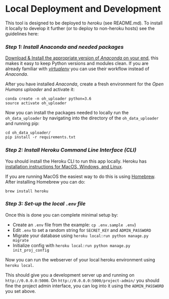 # Local Deployment and Development

This tool is designed to be deployed to *heroku* (see README.md). To install it
locally to develop it further (or to deploy to non-heroku hosts) see the guidelines here:

### *Step 1: Install Anaconda and needed packages*

[Download & Install the appropriate version of *Anaconda* on your end](https://www.anaconda.com/download/#macos),
this makes it easy to keep Python versions and modules clean. If you are already familiar with [*virtualenv*](https://virtualenv.pypa.io/en/stable/) you can use their workflow instead of *Anaconda*.

After you have installed *Anaconda*, create a fresh environment for the *Open Humans uploader* and activate it:

```
conda create -n oh_uploader python=3.6
source activate oh_uploader
```

Now you can install the packages needed to locally run the `oh_data_uploader` by navigating into the
directory of the `oh_data_uploader` and running pip:

```
cd oh_data_uploader/
pip install -r requirements.txt
```

### *Step 2: Install Heroku Command Line Interface (CLI)*

You should install the Heroku CLI to run this app locally.
Heroku has [installation instructions for MacOS, Windows, and Linux](https://devcenter.heroku.com/articles/heroku-cli#download-and-install).

If you are running MacOS the easiest way to do this is using [Homebrew](https://brew.sh/). After installing Homebrew you can do:

```
brew install heroku
```

### *Step 3: Set-up the local `.env` file*
Once this is done you can complete minimal setup by:
* Create an `.env` file from the example: `cp .env.sample .env`)
* Edit `.env` to set a random string for `SECRET_KEY` and `ADMIN_PASSWORD`
* Migrate your database using `heroku local:run python manage.py migrate`
* Initialize config with `heroku local:run python manage.py init_proj_config`

Now you can run the webserver of your local heroku environment using `heroku local`.

This should give you a development server up and running on `http://0.0.0.0:5000`.
On `http://0.0.0.0:5000/project-admin/` you should fine the project admin interface,
you can log into it using the `ADMIN_PASSWORD` you set above.
